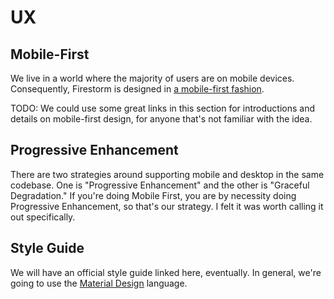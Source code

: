 # UX

## Mobile-First

We live in a world where the majority of users are on mobile devices.
Consequently, Firestorm is designed in [a mobile-first
fashion](https://www.uxpin.com/studio/blog/a-hands-on-guide-to-mobile-first-design/).

TODO: We could use some great links in this section for introductions and
details on mobile-first design, for anyone that's not familiar with the idea.

## Progressive Enhancement

There are two strategies around supporting mobile and desktop in the same
codebase. One is "Progressive Enhancement" and the other is "Graceful
Degradation." If you're doing Mobile First, you are by necessity doing
Progressive Enhancement, so that's our strategy. I felt it was worth calling it
out specifically.

## Style Guide

We will have an official style guide linked here, eventually. In general, we're
going to use the [Material Design](https://material.io/) language.
